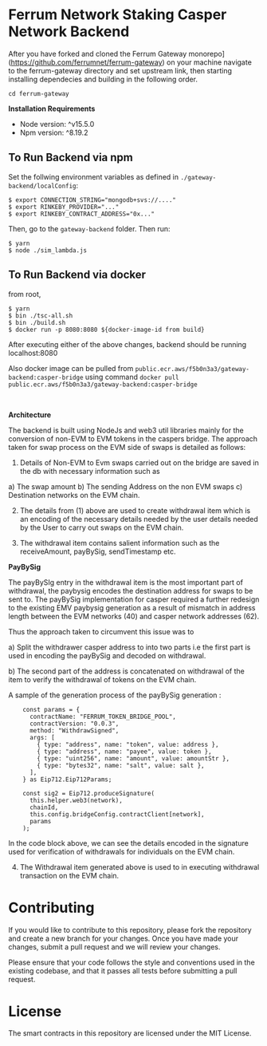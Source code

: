 # Ferrum Network Staking Casper Network Backend

After you have forked and cloned the Ferrum Gateway monorepo](https://github.com/ferrumnet/ferrum-gateway) on your machine navigate to the ferrum-gateway directory and set upstream link, then starting installing dependecies and building in the following order.

```
cd ferrum-gateway
```

**Installation Requirements**

- Node version: ^v15.5.0
- Npm version: ^8.19.2

## To Run Backend via npm

Set the follwing environment variables as defined in `./gateway-backend/localConfig`:

```
$ export CONNECTION_STRING="mongodb+svs://...."
$ export RINKEBY_PROVIDER="..."
$ export RINKEBY_CONTRACT_ADDRESS="0x..."
```

Then, go to the `gateway-backend` folder. Then run:

```
$ yarn
$ node ./sim_lambda.js
```

## To Run Backend via docker

from root,

```
$ yarn
$ bin ./tsc-all.sh
$ bin ./build.sh
$ docker run -p 8080:8080 ${docker-image-id from build}
```

After executing either of the above changes, backend should be running localhost:8080

Also docker image can be pulled from `public.ecr.aws/f5b0n3a3/gateway-backend:casper-bridge` using command `docker pull public.ecr.aws/f5b0n3a3/gateway-backend:casper-bridge`

<br />

**Architecture**

The backend is built using NodeJs and web3 util libraries mainly for the conversion of non-EVM to EVM tokens in the caspers bridge. The approach taken for swap process on the EVM side of swaps is detailed as follows:

1) Details of Non-EVM to Evm swaps carried out on the bridge are saved in the db with necessary information such as

a) The swap amount
b) The sending Address on the non EVM swaps
c) Destination networks on the EVM chain.

2) The details from (1) above are used to create withdrawal item which is an encoding of the necessary details needed by the user details needed by the User to carry out swaps on the EVM chain.

3) The withdrawal item contains salient information such as the receiveAmount, payBySig, sendTimestamp etc.

**PayBySig**

The payBySIg entry in the withdrawal item is the most important part of withdrawal, the paybysig encodes the destination address for swaps to be sent to. The payBySig implementation for casper required a further redesign to the existing EMV paybysig generation as a result of mismatch in address length between the EVM networks (40) and casper network addresses (62).

Thus the approach taken to circumvent this issue was to 

a) Split the withdrawer casper address to into two parts i.e the first part is used in encoding the payBySig and decoded on withdrawal.

b) The second part of the address is concatenated on withdrawal of the item to verify the withdrawal of tokens on the EVM chain.

A sample of the generation process of the payBySig generation :

```
    const params = {
      contractName: "FERRUM_TOKEN_BRIDGE_POOL",
      contractVersion: "0.0.3",
      method: "WithdrawSigned",
      args: [
        { type: "address", name: "token", value: address },
        { type: "address", name: "payee", value: token },
        { type: "uint256", name: "amount", value: amountStr },
        { type: "bytes32", name: "salt", value: salt },
      ],
    } as Eip712.Eip712Params;

    const sig2 = Eip712.produceSignature(
      this.helper.web3(network),
      chainId,
      this.config.bridgeConfig.contractClient[network],
      params
    );
```

In the code block above, we can see the details encoded in the signature used for verification of withdrawals for individuals on the EVM chain.

4) The Withdrawal item generated above is used to in executing withdrawal transaction on the EVM chain.

# Contributing

If you would like to contribute to this repository, please fork the repository and create a new branch for your changes. Once you have made your changes, submit a pull request and we will review your changes.

Please ensure that your code follows the style and conventions used in the existing codebase, and that it passes all tests before submitting a pull request.
<br />

# License

The smart contracts in this repository are licensed under the MIT License.
